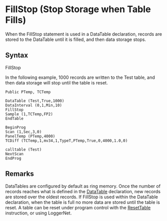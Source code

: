 # FillStop (Stop Storage when Table Fills)

When the FillStop statement is used in a DataTable declaration, records are stored to the DataTable until it is filled, and then data storage stops.

## Syntax

FillStop

In the following example, 1000 records are written to the Test table, and then data storage will stop until the table is reset.

```
Public PTemp, TCTemp

DataTable (Test,True,1000)
DataInterval (0,1,Min,10)
FillStop
Sample (1,TCTemp,FP2)
EndTable

BeginProg
Scan (1,Sec,3,0)
PanelTemp (PTemp,4000)
TCDiff (TCTemp,1,mv34,1,TypeT,PTemp,True,0,4000,1.0,0)

calltable (Test)
NextScan
EndProg
```

## Remarks

DataTables are configured by default as ring memory. Once the number of records reaches what is defined in the [DataTable](datatable.md) declaration, new records are stored over the oldest records. If FillStop is used within the DataTable declaration, when the table is full no more data are stored until the table is reset. A table can be reset under program control with the [ResetTable](resettable.md) instruction, or using LoggerNet.
